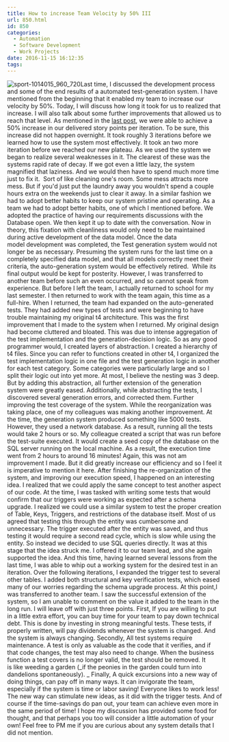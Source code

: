 ```yaml
---
title: How to increase Team Velocity by 50% III
url: 850.html
id: 850
categories:
  - Automation
  - Software Development
  - Work Projects
date: 2016-11-15 16:12:35
tags:
---
```


![sport-1014015_960_720](https://danieljscheufler.files.wordpress.com/2016/09/sport-1014015_960_720.jpg)Last time, I discussed the development process and some of the end results of a automated test-generation system. I have mentioned from the beginning that it enabled my team to increase our velocity by 50%. Today, I will discuss how long it took for us to realized that increase. I will also talk about some further improvements that allowed us to reach that level. As mentioned in the [last post](https://danieljscheufler.wordpress.com/2016/11/08/how-to-increase-team-velocity-by-50-ii/), we were able to achieve a 50% increase in our delivered story points per iteration. To be sure, this increase did not happen overnight. It took roughly 3 iterations before we learned how to use the system most effectively. It took an two more iteration before we reached our new plateau. As we used the system we began to realize several weaknesses in it. The clearest of these was the systems rapid rate of decay. If we got even a little lazy, the system magnified that laziness. And we would then have to spend much more time just to fix it.  Sort of like cleaning one's room. Some mess attracts more mess. But if you'd just put the laundry away you wouldn't spend a couple hours extra on the weekends just to clear it away. In a similar fashion we had to adopt better habits to keep our system pristine and operating. As a team we had to adopt better habits, one of which I mentioned before. We adopted the practice of having our requirements discussions with the Database open. We then kept it up to date with the conversation. Now in theory, this fixation with cleanliness would only need to be maintained during active development of the data model. Once the data model development was completed, the Test generation system would not longer be as necessary. Presuming the system runs for the last time on a completely specified data model, and that all models correctly meet their criteria, the auto-generation system would be effectively retired.  While its final output would be kept for posterity. However, I was transferred to another team before such an even occurred, and so cannot speak from experience. But before I left the team, I actually returned to school for my last semester. I then returned to work with the team again, this time as a full-hire. When I returned, the team had expanded on the auto-generated tests. They had added new types of tests and were beginning to have trouble maintaining my original t4 architecture. This was the first improvement that I made to the system when I returned. My original design had become cluttered and bloated. This was due to intense aggregation of the test implementation and the generation-decision logic. So as any good programmer would, I created layers of abstraction. I created a hierarchy of t4 files. Since you can refer to functions created in other t4, I organized the test implementation logic in one file and the test generation logic in another for each test category. Some categories were particularly large and so I split their logic out into yet more. At most, I believe the nesting was 3 deep. But by adding this abstraction, all further extension of the generation system were greatly eased. Additionally, while abstracting the tests, I discovered several generation errors, and corrected them. Further improving the test coverage of the system. While the reorganization was taking place, one of my colleagues was making another improvement. At the time, the generation system produced something like 5000 tests. However, they used a network database. As a result, running all the tests would take 2 hours or so. My colleague created a script that was run before the test-suite executed. It would create a seed copy of the database on the SQL server running on the local machine. As a result, the execution time went from 2 hours to around 16 minutes! Again, this was not am improvement I made. But it did greatly increase our efficiency and so I feel it is imperative to mention it here. After finishing the re-organization of the system, and improving our execution speed, I happened on an interesting idea. I realized that we could apply the same concept to test another aspect of our code. At the time, I was tasked with writing some tests that would confirm that our triggers were working as expected after a schema upgrade. I realized we could use a similar system to test the proper creation of Table, Keys, Triggers, and restrictions of the database itself. Most of us agreed that testing this through the entity was cumbersome and unnecessary. The trigger executed after the entity was saved, and thus testing it would require a second read cycle, which is slow while using the entity. So instead we decided to use SQL queries directly. It was at this stage that the idea struck me. I offered it to our team lead, and she again supported the idea. And this time, having learned several lessons from the last time, I was able to whip out a working system for the desired test in an iteration. Over the following iterations, I expanded the trigger test to several other tables. I added both structural and key verification tests, which eased many of our worries regarding the schema upgrade process. At this point,I was transferred to another team. I saw the successful extension of the system, so I am unable to comment on the value it added to the team in the long run. I will leave off with just three points. First, If you are willing to put in a little extra effort, you can buy time for your team to pay down technical debt. This is done by investing in strong meaningful tests. These tests, if properly written, will pay dividends whenever the system is changed. And the system is always changing. Secondly, All test systems require maintenance. A test is only as valuable as the code that it verifies, and if that code changes, the test may also need to change. When the business function a test covers is no longer valid, the test should be removed. It is like weeding a garden (_if the peonies in the garden could turn into dandelions spontaneously). _ Finally, A quick excursions into a new way of doing things, can pay off in many ways. It can invigorate the team, especially if the system is time or labor saving! Everyone likes to work less! The new way can stimulate new ideas, as it did with the trigger tests. And of course if the time-savings do pan out, your team can achieve even more in the same period of time! I hope my discussion has provided some food for thought, and that perhaps you too will consider a little automation of your own! Feel free to PM me if you are curious about any system details that I did not mention.